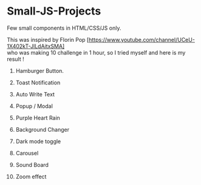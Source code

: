 # Small-JS-Projects
Few small components in HTML/CSS/JS only.  

This was inspired by Florin Pop [https://www.youtube.com/channel/UCeU-1X402kT-JlLdAitxSMA]  
who was making 10 challenge in 1 hour, so I tried myself and here is my result !  

1. Hamburger Button. 

2. Toast Notification

3. Auto Write Text

4. Popup / Modal

5. Purple Heart Rain

6. Background Changer

7. Dark mode toggle

8. Carousel

9. Sound Board

10. Zoom effect
